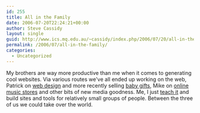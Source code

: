 ```yaml
---
id: 255
title: All in the Family
date: 2006-07-20T22:24:21+00:00
author: Steve Cassidy
layout: single
guid: http://www.ics.mq.edu.au/~cassidy/index.php/2006/07/20/all-in-the-family/
permalink: /2006/07/all-in-the-family/
categories:
  - Uncategorized
---
```

My brothers are way more productive than me when it comes to generating cool websites. Via various routes we've all ended up working on the web, Patrick on [web design](http://www.yoqona.co.uk) and more recently selling [baby gifts](http://www.daisyzoo.com/), Mike on [online music stores](http://www.clubsoftly.net/index.php) and other bits of new media goodness. Me, I just [teach it](http://online.mq.edu.au/pub/COMP249/) and build sites and tools for relatively small groups of people. Between the three of us we could take over the world.
